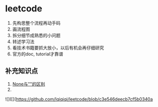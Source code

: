 # leetcode

1. 先构思整个流程再动手码
2. 画流程图
3. 拆分细节成熟悉的小问题
4. 转述学习法
5. 看技术书籍要抓大放小，以后有机会再仔细研究
6. 官方的doc, tutorial才靠谱



## 补充知识点

1. [None与""的区别](https://github.com/lqiqiqi/leetcode/blob/c3e546deecb7cf5b0340a8c81e344952ac7e2445/14%20Longest%20Common%20Prefix%20%20%20%20.md)
2. 



![]([](https://github.com/lqiqiqi/leetcode/blob/c3e546deecb7cf5b0340a